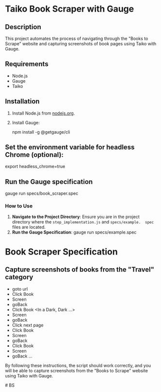 # Taiko Book Scraper with Gauge

## Description
This project automates the process of navigating through the "Books to Scrape" website and capturing screenshots of book pages using Taiko with Gauge.

## Requirements
- Node.js
- Gauge
- Taiko

## Installation
1. Install Node.js from [nodejs.org](https://nodejs.org/).
2. Install Gauge:

   npm install -g @getgauge/cli

## Set the environment variable for headless Chrome (optional):
   export headless_chrome=true

## Run the Gauge specification
   gauge run specs/book_scraper.spec


### How to Use

1. **Navigate to the Project Directory**: Ensure you are in the project directory where the `step_implementation.js` and 
    `specs/example.  spec` files are located.
2. **Run the Gauge Specification**:
     gauge run specs/example.spec

# Book Scraper Specification

## Capture screenshots of books from the "Travel" category

* goto url
* Click Book <Sharp Objects>
* Screen
* goBack
* Click Book <In a Dark, Dark ...>
* Screen
* goBack
* Click next page
* Click Book <The Past Never Ends>
* Screen
* goBack
* Click Book <A Murder in Time>
* Screen
* goBack
...

By following these instructions, the script should work correctly, and you will be able to capture screenshots from the "Books to Scrape" website using Taiko with Gauge.

#   B S  
 